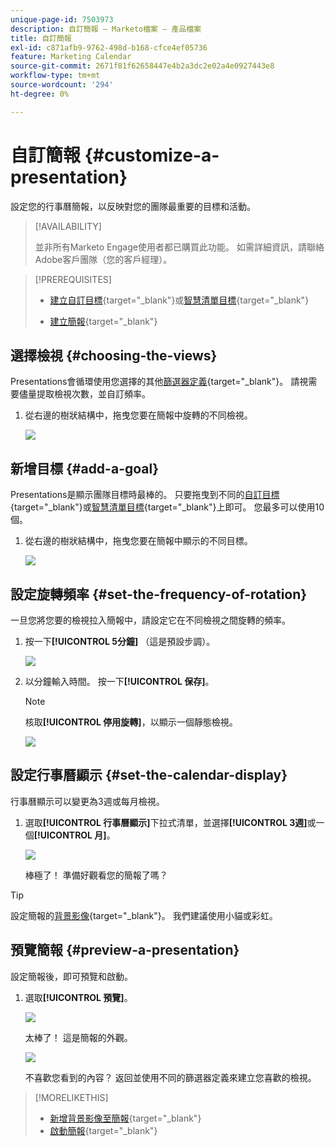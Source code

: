 ```yaml
---
unique-page-id: 7503973
description: 自訂簡報 — Marketo檔案 — 產品檔案
title: 自訂簡報
exl-id: c871afb9-9762-498d-b168-cfce4ef05736
feature: Marketing Calendar
source-git-commit: 2671f81f62658447e4b2a3dc2e02a4e0927443e8
workflow-type: tm+mt
source-wordcount: '294'
ht-degree: 0%

---
```


# 自訂簡報 {#customize-a-presentation}

設定您的行事曆簡報，以反映對您的團隊最重要的目標和活動。

>[!AVAILABILITY]
>
>
>並非所有Marketo Engage使用者都已購買此功能。 如需詳細資訊，請聯絡Adobe客戶團隊（您的客戶經理）。

>[!PREREQUISITES]
>
>* [建立自訂目標](/help/marketo/product-docs/core-marketo-concepts/marketing-calendar/calendar-hd/create-a-custom-goal.md){target="_blank"}或[智慧清單目標](/help/marketo/product-docs/core-marketo-concepts/marketing-calendar/calendar-hd/create-a-smart-list-goal.md){target="_blank"}
>
>* [建立簡報](/help/marketo/product-docs/core-marketo-concepts/marketing-calendar/calendar-hd/create-a-presentation.md){target="_blank"}

## 選擇檢視 {#choosing-the-views}

Presentations會循環使用您選擇的其他[篩選器定義](/help/marketo/product-docs/core-marketo-concepts/marketing-calendar/working-with-the-calendar/filtering-the-marketing-calendar.md){target="_blank"}。 請視需要儘量提取檢視次數，並自訂頻率。

1. 從右邊的樹狀結構中，拖曳您要在簡報中旋轉的不同檢視。

   ![](assets/image2015-3-18-13-3a6-3a10.png)

## 新增目標 {#add-a-goal}

Presentations是顯示團隊目標時最棒的。 只要拖曳到不同的[自訂目標](/help/marketo/product-docs/core-marketo-concepts/marketing-calendar/calendar-hd/create-a-custom-goal.md){target="_blank"}或[智慧清單目標](/help/marketo/product-docs/core-marketo-concepts/marketing-calendar/calendar-hd/create-a-smart-list-goal.md){target="_blank"}上即可。 您最多可以使用10個。

1. 從右邊的樹狀結構中，拖曳您要在簡報中顯示的不同目標。

   ![](assets/image2015-3-24-14-3a23-3a26.png)

## 設定旋轉頻率 {#set-the-frequency-of-rotation}

一旦您將您要的檢視拉入簡報中，請設定它在不同檢視之間旋轉的頻率。

1. 按一下&#x200B;**[!UICONTROL 5分鐘]** （這是預設步調）。

   ![](assets/image2015-3-18-13-3a17-3a29.png)

1. 以分鐘輸入時間。 按一下&#x200B;**[!UICONTROL 保存]**。

   >[!NOTE]
   >
   >核取&#x200B;**[!UICONTROL 停用旋轉]**，以顯示一個靜態檢視。

   ![](assets/image2015-3-18-13-3a22-3a18.png)

## 設定行事曆顯示 {#set-the-calendar-display}

行事曆顯示可以變更為3週或每月檢視。

1. 選取&#x200B;**[!UICONTROL 行事曆顯示]**&#x200B;下拉式清單，並選擇&#x200B;**[!UICONTROL 3週]**&#x200B;或一個&#x200B;**[!UICONTROL 月]**。

   ![](assets/image2015-3-18-13-3a27-3a37.png)

   棒極了！ 準備好觀看您的簡報了嗎？

>[!TIP]
>
>設定簡報的[背景影像](/help/marketo/product-docs/core-marketo-concepts/marketing-calendar/calendar-hd/add-a-background-image-to-a-presentation.md){target="_blank"}。 我們建議使用小貓或彩虹。

## 預覽簡報 {#preview-a-presentation}

設定簡報後，即可預覽和啟動。

1. 選取&#x200B;**[!UICONTROL 預覽]**。

   ![](assets/image2015-3-18-13-3a37-3a55.png)

   太棒了！ 這是簡報的外觀。

   ![](assets/image2015-3-24-14-3a29-3a29.png)

   不喜歡您看到的內容？ 返回並使用不同的篩選器定義來建立您喜歡的檢視。

>[!MORELIKETHIS]
>
>* [新增背景影像至簡報](/help/marketo/product-docs/core-marketo-concepts/marketing-calendar/calendar-hd/add-a-background-image-to-a-presentation.md){target="_blank"}
>* [啟動簡報](/help/marketo/product-docs/core-marketo-concepts/marketing-calendar/calendar-hd/launch-a-presentation.md){target="_blank"}
